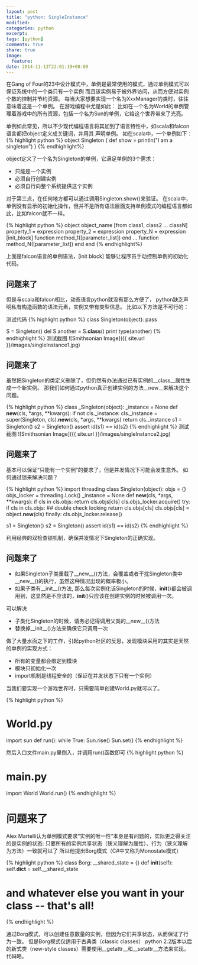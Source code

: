 ```yaml
---
layout: post
title: "python: SingleInstance"
modified:
categories: python
excerpt:
tags: [python]
comments: true
share: true
image:
  feature:
date: 2014-11-13T22:01:19+08:00
---
```

在Gang of Four的23中设计模式中，单例是最常使用的模式，通过单例模式可以保证系统中的一个类只有一个实例
而且该实例易于被外界访问，从而方便对实例个数的控制并节约资源。
每当大家想要实现一个名为XxxManager的类时，往往意味着这是一个单例。
在游戏编程中尤是如此：
比如在一个名为World的单例管理着游戏中的所有资源，包括一个名为Sun的单例，它给这个世界带来了光亮。

单例如此常见，所以不少现代编程语言将其加到了语言特性中，如scala和falcon语言都把object定义成关键词，并用其
声明单例。
如在scala中，一个单例如下：
{% highlight python %}
object Singleton {
    def show = println("I am a singleton")
}
{% endhighlight%}

object定义了一个名为Singleton的单例，它满足单例的3个需求：

* 只能是一个实例
* 必须自行创建实例
* 必须自行向整个系统提供这个实例

对于第三点，在任何地方都可以通过调用Singleton.show()来验证。
在scala中，单例没有显示的初始化操作，但并不是所有语法层面支持单例模式的编程语言都如此，比如falcon就不一样。

{% highlight python %}
object object_name [from class1, class2 ... classN]
    property_1 = expression
    property_2 = expression
    property_N = expression
    [init_block]
    function method_1([parameter_list])
    end
    ...
    function method_N([parameter_list])
    end
end
{% endhighlight%}

上面是falcon语言的单例语法，[init block] 能够让程序员手动控制单例的初始化代码。

## 问题来了

但是与scala和falcon相比，动态语言python就没有那么方便了，
python缺乏声明私有构造函数的语法元素，实例又带有类型信息。
比如以下方法是不可行的：

测试代码
{% highlight python %}
class Singleton(object):
    pass

S = Singleton()
del S
another = S.__class__() 
print type(another)
{% endhighlight %}
测试截图
![Smithsonian Image]({{ site.url }}/images/singleInstance1.jpg)

## 问题来了

虽然把Singleton的类定义删除了，但仍然有办法通过已有实例的__class__属性生成一个新实例。
那我们如何通过python真正创建实例的方法__new__来解决这个问题。

{% highlight python %}
class _Singleton(object):
    _instance = None
    def __new__(cls, *args, **kwargs):
        if not cls._instance:
            cls._instance = super(Singleton, cls).__new__(cls, *args, **kwargs)
        return cls._instance
s1 = Singleton()
s2 = Singleton()
assert id(s1) == id(s2)
{% endhighlight %}
测试截图
![Smithsonian Image]({{ site.url }}/images/singleInstance2.jpg)

## 问题来了

基本可以保证“只能有一个实例”的要求了，但是并发情况下可能会发生意外。
如何通过锁来解决问题？

{% highlight python %}
import threading
class Singleton(object):
    objs = {}
    objs_locker = threading.Lock()
    _instance = None
    def __new__(cls, *args, **kwargs):
        if cls in cls.objs:
            return cls.objs[cls]
        cls.objs_locker.acquire()
        try:
            if cls in cls.objs: ## double check locking
                return cls.objs[cls]
            cls.objs[cls] = object.__new__(cls)
        finally:
            cls.objs_locker.release()

s1 = Singleton()
s2 = Singleton()
assert id(s1) == id(s2)
{% endhighlight %}

利用经典的双检查锁机制，确保并发情况下Singleton的正确实现。

## 问题来了

* 如果Singleton子类重载了__new__()方法，会覆盖或者干扰Singleton类中__new__()的执行，虽然这种情况出现的概率极小。
* 如果子类有__init__()方法, 那么每次实例化该Singleton的时候，__init__()都会被调用到，这显然是不应该的，__init__()只应该在创建实例的时候被调用一次。

可以解决

* 子类化Singleton的时候，请务必记得调用父类的__new__()方法
* 替换掉__init__()方法来确保它只调用一次

做了大量水面之下的工作，引起python社区的反思，发现模块采用的其实是天然的单例的实现方式：

* 所有的变量都会绑定到模块
* 模块只初始化一次
* import机制是线程安全的（保证在并发状态下只有一个实例）

当我们要实现一个游戏世界时，只需要简单创建World.py就可以了。

{% highlight python %}
# World.py
import sun
def run():
    while True:
        Sun.rise()
        Sun.set()
{% endhighlight %}

然后入口文件main.py里倒入，并调用run()函数即可
{% highlight python %}
# main.py
import World
World.run()
{% endhighlight %}

# 问题来了

Alex Martelli认为单例模式要求“实例的唯一性”本身是有问题的，实际更之得关注的是实例的状态:
只要所有的实例共享状态（狭义理解为属性）、行为（狭义理解为方法）一致就可以了
所以他提出Borg模式（C#中又称为Monostate模式）

{% highlight python %}
class Borg:
    __shared_state = {}
    def __init__(self):
        self.__dict__ = self.__shared_state 
# and whatever else you want in your class -- that's all!
{% endhighlight %}

通过Borg模式，可以创建任意数量的实例，但因为它们共享状态，从而保证了行为一致。
但是Borg模式仅适用于古典类（classic classes）
python 2.2版本以后的新式类（new-style classes）需要使用__getattr__和__setattr__方法来实现，代码略。
